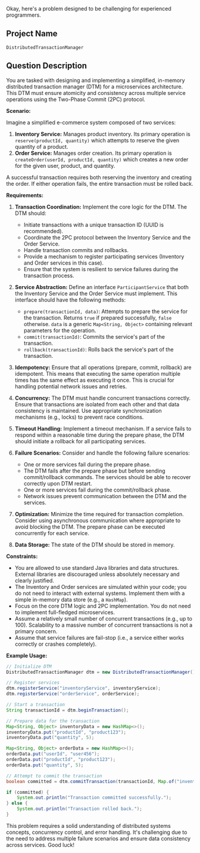 Okay, here's a problem designed to be challenging for experienced programmers.

## Project Name

`DistributedTransactionManager`

## Question Description

You are tasked with designing and implementing a simplified, in-memory distributed transaction manager (DTM) for a microservices architecture. This DTM must ensure atomicity and consistency across multiple service operations using the Two-Phase Commit (2PC) protocol.

**Scenario:**

Imagine a simplified e-commerce system composed of two services:

1.  **Inventory Service:** Manages product inventory. Its primary operation is `reserve(productId, quantity)` which attempts to reserve the given quantity of a product.
2.  **Order Service:** Manages order creation. Its primary operation is `createOrder(userId, productId, quantity)` which creates a new order for the given user, product, and quantity.

A successful transaction requires both reserving the inventory and creating the order. If either operation fails, the entire transaction must be rolled back.

**Requirements:**

1.  **Transaction Coordination:** Implement the core logic for the DTM. The DTM should:
    *   Initiate transactions with a unique transaction ID (UUID is recommended).
    *   Coordinate the 2PC protocol between the Inventory Service and the Order Service.
    *   Handle transaction commits and rollbacks.
    *   Provide a mechanism to register participating services (Inventory and Order services in this case).
    *   Ensure that the system is resilient to service failures during the transaction process.

2.  **Service Abstraction:** Define an interface `ParticipantService` that both the Inventory Service and the Order Service must implement. This interface should have the following methods:
    *   `prepare(transactionId, data)`: Attempts to prepare the service for the transaction. Returns `true` if prepared successfully, `false` otherwise.  `data` is a generic `Map<String, Object>` containing relevant parameters for the operation.
    *   `commit(transactionId)`:  Commits the service's part of the transaction.
    *   `rollback(transactionId)`: Rolls back the service's part of the transaction.

3.  **Idempotency:** Ensure that all operations (prepare, commit, rollback) are idempotent. This means that executing the same operation multiple times has the same effect as executing it once. This is crucial for handling potential network issues and retries.

4.  **Concurrency:** The DTM must handle concurrent transactions correctly. Ensure that transactions are isolated from each other and that data consistency is maintained. Use appropriate synchronization mechanisms (e.g., locks) to prevent race conditions.

5.  **Timeout Handling:** Implement a timeout mechanism. If a service fails to respond within a reasonable time during the prepare phase, the DTM should initiate a rollback for all participating services.

6.  **Failure Scenarios:**  Consider and handle the following failure scenarios:
    *   One or more services fail during the prepare phase.
    *   The DTM fails after the prepare phase but before sending commit/rollback commands. The services should be able to recover correctly upon DTM restart.
    *   One or more services fail during the commit/rollback phase.
    *   Network issues prevent communication between the DTM and the services.

7.  **Optimization:** Minimize the time required for transaction completion. Consider using asynchronous communication where appropriate to avoid blocking the DTM.  The prepare phase can be executed concurrently for each service.

8. **Data Storage:** The state of the DTM should be stored in memory.

**Constraints:**

*   You are allowed to use standard Java libraries and data structures. External libraries are discouraged unless absolutely necessary and clearly justified.
*   The Inventory and Order services are simulated within your code; you do not need to interact with external systems. Implement them with a simple in-memory data store (e.g., a `HashMap`).
*   Focus on the core DTM logic and 2PC implementation.  You do not need to implement full-fledged microservices.
*   Assume a relatively small number of concurrent transactions (e.g., up to 100). Scalability to a massive number of concurrent transactions is not a primary concern.
*   Assume that service failures are fail-stop (i.e., a service either works correctly or crashes completely).

**Example Usage:**

```java
// Initialize DTM
DistributedTransactionManager dtm = new DistributedTransactionManager();

// Register services
dtm.registerService("inventoryService", inventoryService);
dtm.registerService("orderService", orderService);

// Start a transaction
String transactionId = dtm.beginTransaction();

// Prepare data for the transaction
Map<String, Object> inventoryData = new HashMap<>();
inventoryData.put("productId", "product123");
inventoryData.put("quantity", 5);

Map<String, Object> orderData = new HashMap<>();
orderData.put("userId", "user456");
orderData.put("productId", "product123");
orderData.put("quantity", 5);

// Attempt to commit the transaction
boolean committed = dtm.commitTransaction(transactionId, Map.of("inventoryService", inventoryData, "orderService", orderData));

if (committed) {
    System.out.println("Transaction committed successfully.");
} else {
    System.out.println("Transaction rolled back.");
}
```

This problem requires a solid understanding of distributed systems concepts, concurrency control, and error handling. It's challenging due to the need to address multiple failure scenarios and ensure data consistency across services. Good luck!
